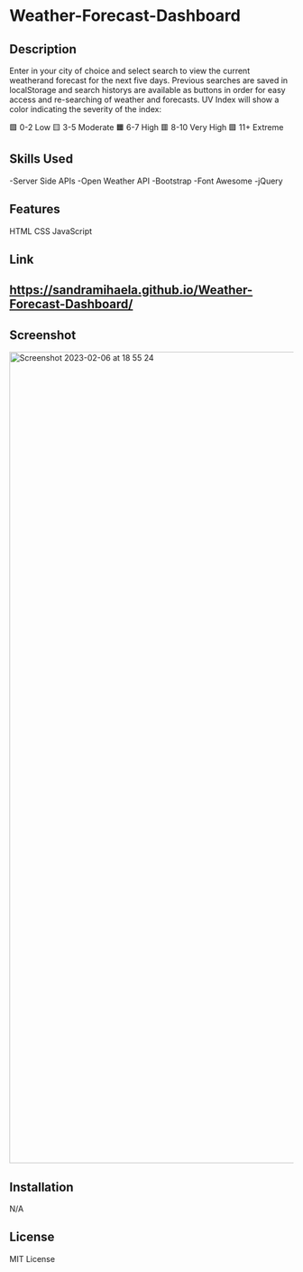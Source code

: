 # Weather-Forecast-Dashboard

## Description
Enter in your city of choice and select search to view the current weatherand forecast for the next five days.
Previous searches are saved in localStorage and search historys are available as buttons in order for easy access and re-searching of weather and forecasts.
UV Index will show a color indicating the severity of the index:

🟩 0-2 Low
🟨 3-5 Moderate
🟧 6-7 High
🟥 8-10 Very High
🟪 11+ Extreme

## Skills Used

 -Server Side APIs
 -Open Weather API
 -Bootstrap
 -Font Awesome
 -jQuery
 
## Features

HTML
CSS
JavaScript

## Link
## https://sandramihaela.github.io/Weather-Forecast-Dashboard/

## Screenshot 
<img width="1436" alt="Screenshot 2023-02-06 at 18 55 24" src="https://user-images.githubusercontent.com/117038215/217060228-c15cfe58-645f-45a7-8dc9-ba1943a97336.png">



## Installation
N/A

## License
MIT License

 
